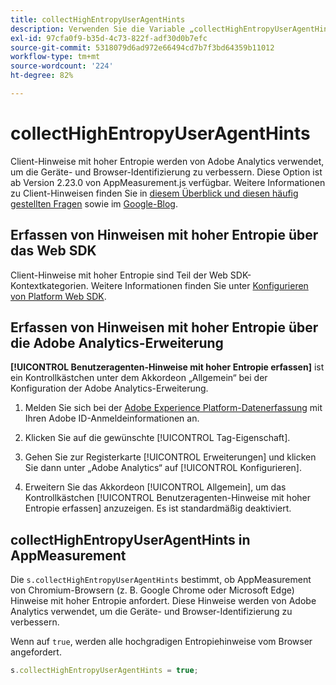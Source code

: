 ```yaml
---
title: collectHighEntropyUserAgentHints
description: Verwenden Sie die Variable „collectHighEntropyUserAgentHints“, um zu bestimmen, ob Adobe Hinweise mit hoher Entropie von Chromium-Browsern (z. B. Google Chrome und Microsoft Edge) anfordern soll.
exl-id: 97cfa0f9-b35d-4c73-822f-adf30d0b7efc
source-git-commit: 5318079d6ad972e66494cd7b7f3bd64359b11012
workflow-type: tm+mt
source-wordcount: '224'
ht-degree: 82%

---
```


# collectHighEntropyUserAgentHints

Client-Hinweise mit hoher Entropie werden von Adobe Analytics verwendet, um die Geräte- und Browser-Identifizierung zu verbessern. Diese Option ist ab Version 2.23.0 von AppMeasurement.js verfügbar. Weitere Informationen zu Client-Hinweisen finden Sie in [diesem Überblick und diesen häufig gestellten Fragen](/help/technotes/client-hints.md) sowie im [Google-Blog](https://web.dev/user-agent-client-hints/).

## Erfassen von Hinweisen mit hoher Entropie über das Web SDK 

Client-Hinweise mit hoher Entropie sind Teil der Web SDK-Kontextkategorien. Weitere Informationen finden Sie unter [Konfigurieren von Platform Web SDK](https://experienceleague.adobe.com/docs/experience-platform/edge/fundamentals/configuring-the-sdk.html?lang=de).

## Erfassen von Hinweisen mit hoher Entropie über die Adobe Analytics-Erweiterung

**[!UICONTROL Benutzeragenten-Hinweise mit hoher Entropie erfassen]** ist ein Kontrollkästchen unter dem Akkordeon „Allgemein“ bei der Konfiguration der Adobe Analytics-Erweiterung.

1. Melden Sie sich bei der [Adobe Experience Platform-Datenerfassung](https://experience.adobe.com/#/@adobepm/data-collection?lang=de) mit Ihren Adobe ID-Anmeldeinformationen an.

1. Klicken Sie auf die gewünschte [!UICONTROL Tag-Eigenschaft].

1. Gehen Sie zur Registerkarte [!UICONTROL Erweiterungen] und klicken Sie dann unter „Adobe Analytics“ auf [!UICONTROL Konfigurieren].

1. Erweitern Sie das Akkordeon [!UICONTROL Allgemein], um das Kontrollkästchen [!UICONTROL Benutzeragenten-Hinweise mit hoher Entropie erfassen] anzuzeigen. Es ist standardmäßig deaktiviert.

## collectHighEntropyUserAgentHints in AppMeasurement

Die `s.collectHighEntropyUserAgentHints` bestimmt, ob AppMeasurement von Chromium-Browsern (z. B. Google Chrome oder Microsoft Edge) Hinweise mit hoher Entropie anfordert. Diese Hinweise werden von Adobe Analytics verwendet, um die Geräte- und Browser-Identifizierung zu verbessern.

Wenn auf `true`, werden alle hochgradigen Entropiehinweise vom Browser angefordert.

```js
s.collectHighEntropyUserAgentHints = true;
```
